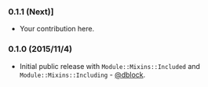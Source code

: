 ### 0.1.1 (Next)]

* Your contribution here.

### 0.1.0 (2015/11/4)

* Initial public release with `Module::Mixins::Included` and `Module::Mixins::Including` - [@dblock](https://github.com/dblock).
